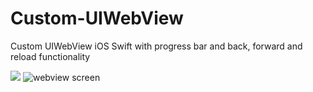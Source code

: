 # Custom-UIWebView
Custom UIWebView iOS Swift with progress bar and back, forward and reload functionality 


<img src="https://img.shields.io/badge/Swift-4.2-orange">

<img src="https://github.com/sahuamit13/Custom-UIWebView/blob/master/Simulator%20Screen%20Shot%2020-Sep-2016%2C%206.14.57%20PM.png" alt="webview screen">

